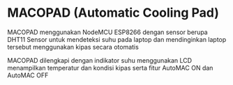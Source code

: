 # MACOPAD (Automatic Cooling Pad)

MACOPAD menggunakan NodeMCU ESP8266 dengan sensor berupa DHT11 Sensor untuk mendeteksi suhu pada laptop dan mendinginkan laptop tersebut menggunakan kipas secara otomatis

MACOPAD dilengkapi dengan indikator suhu menggunakan LCD menampilkan temperatur dan kondisi kipas serta fitur AutoMAC ON dan AutoMAC OFF

